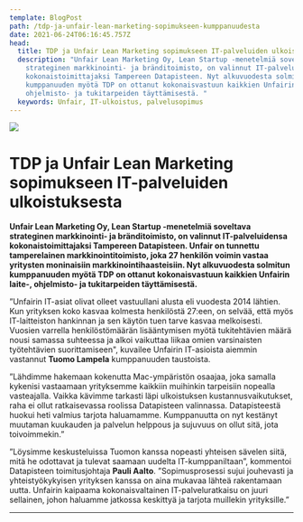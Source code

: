 ```yaml
---
template: BlogPost
path: /tdp-ja-unfair-lean-marketing-sopimukseen-kumppanuudesta
date: 2021-06-24T06:16:45.757Z
head:
  title: TDP ja Unfair Lean Marketing sopimukseen IT-palveluiden ulkoistuksesta
  description: "Unfair Lean Marketing Oy, Lean Startup -menetelmiä soveltava
    strateginen markkinointi- ja bränditoimisto, on valinnut IT-palveluidensa
    kokonaistoimittajaksi Tampereen Datapisteen. Nyt alkuvuodesta solmitun
    kumppanuuden myötä TDP on ottanut kokonaisvastuun kaikkien Unfairin laite-,
    ohjelmisto- ja tukitarpeiden täyttämisestä. "
  keywords: Unfair, IT-ulkoistus, palvelusopimus
---
```

![](/assets/unfair-kumppanuus2.png)

# TDP ja Unfair Lean Marketing sopimukseen IT-palveluiden ulkoistuksesta

**Unfair Lean Marketing Oy, Lean Startup -menetelmiä soveltava strateginen markkinointi- ja bränditoimisto, on valinnut IT-palveluidensa kokonaistoimittajaksi Tampereen Datapisteen. Unfair on tunnettu tamperelainen markkinointitoimisto, joka 27 henkilön voimin vastaa yritysten moninaisiin markkinointihaasteisiin. Nyt alkuvuodesta solmitun kumppanuuden myötä TDP on ottanut kokonaisvastuun kaikkien Unfairin laite-, ohjelmisto- ja tukitarpeiden täyttämisestä.**

”Unfairin IT-asiat olivat olleet vastuullani alusta eli vuodesta 2014 lähtien. Kun yrityksen koko kasvaa kolmesta henkilöstä 27:een, on selvää, että myös IT-laitteiston hankinnan ja sen käytön tuen tarve kasvaa melkoisesti. Vuosien varrella henkilöstömäärän lisääntymisen myötä tukitehtävien määrä nousi samassa suhteessa ja alkoi vaikuttaa liikaa omien varsinaisten työtehtävien suorittamiseen", kuvailee Unfairin IT-asioista aiemmin vastannut **Tuomo Lampela** kumppanuuden taustoista.

”Lähdimme hakemaan kokenutta Mac-ympäristön osaajaa, joka samalla kykenisi vastaamaan yrityksemme kaikkiin muihinkin tarpeisiin nopealla vasteajalla. Vaikka kävimme tarkasti läpi ulkoistuksen kustannusvaikutukset, raha ei ollut ratkaisevassa roolissa Datapisteen valinnassa. Datapisteestä huokui heti valmius tarjota haluamamme. Kumppanuutta on nyt kestänyt muutaman kuukauden ja palvelun helppous ja sujuvuus on ollut sitä, jota toivoimmekin.”

”Löysimme keskusteluissa Tuomon kanssa nopeasti yhteisen sävelen siitä, mitä he odottavat ja tulevat saamaan uudelta IT-kumppaniltaan”, kommentoi Datapisteen toimitusjohtaja **Pauli Aalto**. ”Sopimusprosessi sujui jouhevasti ja yhteistyökykyisen yrityksen kanssa on aina mukavaa lähteä rakentamaan uutta. Unfairin kaipaama kokonaisvaltainen IT-palveluratkaisu on juuri sellainen, johon haluamme jatkossa keskittyä ja tarjota muillekin yrityksille.”

<hr>